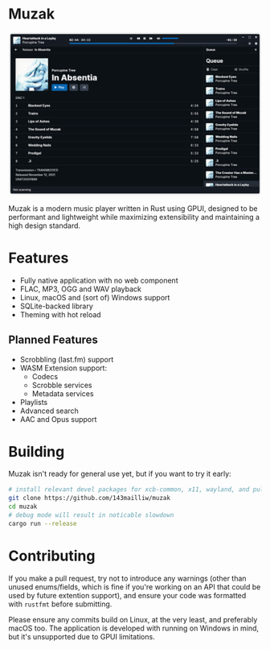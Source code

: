 # Muzak

![screenshot](docs/screenshot.png)

Muzak is a modern music player written in Rust using GPUI, designed to be
performant and lightweight while maximizing extensibility and maintaining a high
design standard.

# Features
- Fully native application with no web component
- FLAC, MP3, OGG and WAV playback
- Linux, macOS and (sort of) Windows support
- SQLite-backed library
- Theming with hot reload

## Planned Features
- Scrobbling (last.fm) support
- WASM Extension support:
  - Codecs
  - Scrobble services
  - Metadata services
- Playlists
- Advanced search
- AAC and Opus support

# Building
Muzak isn't ready for general use yet, but if you want to try it early:

```sh
# install relevant devel packages for xcb-common, x11, wayland, and pulseaudio if on Linux
git clone https://github.com/143mailliw/muzak
cd muzak
# debug mode will result in noticable slowdown
cargo run --release
```

# Contributing
If you make a pull request, try not to introduce any warnings (other than unused
enums/fields, which is fine if you're working on an API that could be used by
future extention support), and ensure your code was formatted with `rustfmt`
before submitting.

Please ensure any commits build on Linux, at the very least, and preferably macOS
too. The application is developed with running on Windows in mind, but it's
unsupported due to GPUI limitations.

